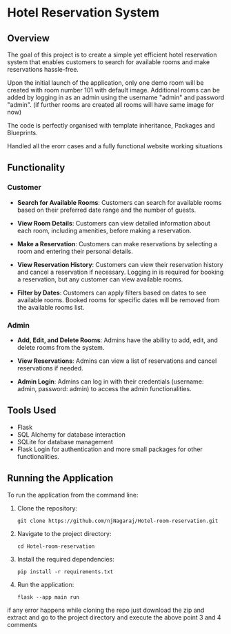 # Hotel Reservation System

## Overview
The goal of this project is to create a simple yet efficient hotel reservation system that enables customers to search for available rooms and make reservations hassle-free.

Upon the initial launch of the application, only one demo room will be created with room number 101 with default image. Additional rooms can be added by logging in as an admin using the username "admin" and password "admin". (if further rooms are created all rooms will have same image for now)

The code is perfectly organised with template inheritance, Packages and Blueprints.

Handled all the erorr cases and a fully functional website working situations

## Functionality

### Customer

- **Search for Available Rooms**: Customers can search for available rooms based on their preferred date range and the number of guests.

- **View Room Details**: Customers can view detailed information about each room, including amenities, before making a reservation.

- **Make a Reservation**: Customers can make reservations by selecting a room and entering their personal details.

- **View Reservation History**: Customers can view their reservation history and cancel a reservation if necessary. Logging in is required for booking a reservation, but any customer can view available rooms. 

- **Filter by Dates**: Customers can apply filters based on dates to see available rooms. Booked rooms for specific dates will be removed from the available rooms list.

### Admin

- **Add, Edit, and Delete Rooms**: Admins have the ability to add, edit, and delete rooms from the system.

- **View Reservations**: Admins can view a list of reservations and cancel reservations if needed. 

- **Admin Login**: Admins can log in with their credentials (username: admin, password: admin) to access the admin functionalities.

## Tools Used

- Flask
- SQL Alchemy for database interaction
- SQLite for database management
- Flask Login for authentication and more small packages for other functionalities.

## Running the Application

To run the application from the command line:

1. Clone the repository:
    ```
    git clone https://github.com/njNagaraj/Hotel-room-reservation.git
    ```

2. Navigate to the project directory:
    ```
    cd Hotel-room-reservation
    ```

3. Install the required dependencies:
    ```
    pip install -r requirements.txt
    ```

4. Run the application:
    ```
    flask --app main run
    ```

if any error happens while cloning the repo just download the zip and extract and go to the project directory and execute the above point 3 and 4 comments
